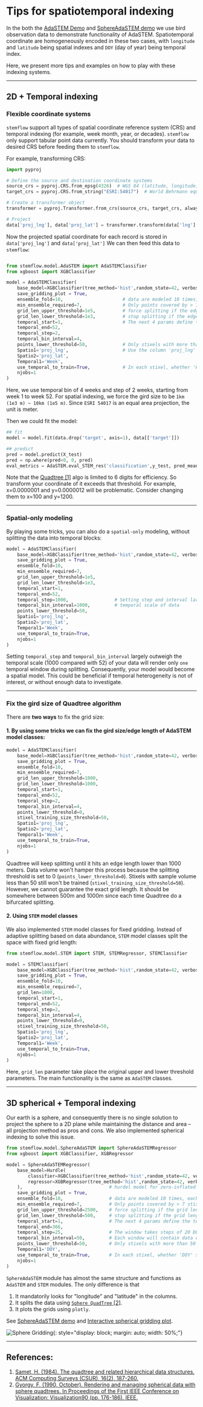 # Tips for spatiotemporal indexing


In the both the [AdaSTEM Demo](https://chenyangkang.github.io/stemflow/Examples/01.AdaSTEM_demo.html) and [SphereAdaSTEM demo](https://chenyangkang.github.io/stemflow/Examples/04.SphereAdaSTEM_demo.html) we use bird observation data to demonstrate functionality of AdaSTEM. Spatiotemporal coordinate are homogeneously encoded in these two cases, with `longitude` and `latitude` being spatial indexes and `DOY` (day of year) being temporal index.

Here, we present more tips and examples on how to play with these indexing systems.

------


## 2D + Temporal indexing

### Flexible coordinate systems

`stemflow` support all types of spatial coordinate reference system (CRS) and temporal indexing (for example, week month, year, or decades). `stemflow` only support tabular point data currently. You should transform your data to desired CRS before feeding them to `stemflow`.

For example, transforming CRS:

```python
import pyproj

# Define the source and destination coordinate systems
source_crs = pyproj.CRS.from_epsg(4326)  # WGS 84 (latitude, longitude)
target_crs = pyproj.CRS.from_string("ESRI:54017")  # World Behrmann equal area projection (x, y)

# Create a transformer object
transformer = pyproj.Transformer.from_crs(source_crs, target_crs, always_xy=True)

# Project
data['proj_lng'], data['proj_lat'] = transformer.transform(data['lng'].values, data['lat'].values)
```

Now the projected spatial coordinate for each record is stored in `data['proj_lng']` and `data['proj_lat']`
We can then feed this data to `stemflow`:




```python

from stemflow.model.AdaSTEM import AdaSTEMClassifier
from xgboost import XGBClassifier

model = AdaSTEMClassifier(
    base_model=XGBClassifier(tree_method='hist',random_state=42, verbosity = 0,n_jobs=1),
    save_gridding_plot = True,
    ensemble_fold=10,                      # data are modeled 10 times, each time with jitter and rotation in Quadtree algo
    min_ensemble_required=7,               # Only points covered by > 7 stixels will be predicted
    grid_len_upper_threshold=1e5,          # force splitting if the edge of grid exceeds 1e5 meters
    grid_len_lower_threshold=1e3,          # stop splitting if the edge of grid fall short 1e3 meters             
    temporal_start=1,                      # The next 4 params define the temporal sliding window
    temporal_end=52,                            
    temporal_step=2,
    temporal_bin_interval=4,
    points_lower_threshold=50,             # Only stixels with more than 50 samples are trained
    Spatio1='proj_lng',                    # Use the column 'proj_lng' and 'proj_lat' as spatial indexes
    Spatio2='proj_lat',
    Temporal1='Week',
    use_temporal_to_train=True,            # In each stixel, whether 'Week' should be a predictor
    njobs=1
)
```

Here, we use temporal bin of 4 weeks and step of 2 weeks, starting from week 1 to week 52. For spatial indexing, we force the gird size to be `1km (1e3 m) ~ 10km (1e5 m)`. Since `ESRI 54017` is an equal area projection, the unit is meter.


Then we could fit the model:

```py
## fit
model = model.fit(data.drop('target', axis=1), data[['target']])

## predict
pred = model.predict(X_test)
pred = np.where(pred<0, 0, pred)
eval_metrics = AdaSTEM.eval_STEM_res('classification',y_test, pred_mean)
```

Note that the [Quadtree [1]](https://dl.acm.org/doi/abs/10.1145/356924.356930) algo is limited to 6 digits for efficiency. So transform your coordinate of it exceeds that threshold. For example, x=0.0000001 and y=0.0000012 will be problematic. Consider changing them to x=100 and y=1200.

------
### Spatial-only modeling

By playing some tricks, you can also do a `spatial-only` modeling, without splitting the data into temporal blocks:

```python
model = AdaSTEMClassifier(
    base_model=XGBClassifier(tree_method='hist',random_state=42, verbosity = 0,n_jobs=1),
    save_gridding_plot = True,
    ensemble_fold=10,
    min_ensemble_required=7,
    grid_len_upper_threshold=1e5,
    grid_len_lower_threshold=1e3,
    temporal_start=1,
    temporal_end=52,                            
    temporal_step=1000,                 # Setting step and interval largely outweigh 
    temporal_bin_interval=1000,         # temporal scale of data
    points_lower_threshold=50,             
    Spatio1='proj_lng',                   
    Spatio2='proj_lat',
    Temporal1='Week',
    use_temporal_to_train=True,
    njobs=1
)
```

Setting `temporal_step` and `temporal_bin_interval` largely outweigh the temporal scale (1000 compared with 52) of your data will render only `one` temporal window during splitting. Consequently, your model would become a spatial model. This could be beneficial if temporal heterogeneity is not of interest, or without enough data to investigate.

-------

### Fix the gird size of Quadtree algorithm

There are **two ways** to fix the grid size:

#### 1. By using some tricks we can fix the gird size/edge length of AdaSTEM model classes:

```python
model = AdaSTEMClassifier(
    base_model=XGBClassifier(tree_method='hist',random_state=42, verbosity = 0,n_jobs=1),
    save_gridding_plot = True,
    ensemble_fold=10,
    min_ensemble_required=7,
    grid_len_upper_threshold=1000,
    grid_len_lower_threshold=1000,
    temporal_start=1,
    temporal_end=52,                            
    temporal_step=2,                 
    temporal_bin_interval=4,         
    points_lower_threshold=0, 
    stixel_training_size_threshold=50,            
    Spatio1='proj_lng',                   
    Spatio2='proj_lat',
    Temporal1='Week',
    use_temporal_to_train=True,
    njobs=1
)
```

Quadtree will keep splitting until it hits an edge length lower than 1000 meters. Data volume won't hamper this process because the splitting threshold is set to 0 (`points_lower_threshold=0`). Stixels with sample volume less than 50 still won't be trained (`stixel_training_size_threshold=50`). However, we cannot guarantee the exact grid length. It should be somewhere between 500m and 1000m since each time Quadtree do a bifurcated splitting.

####  2. Using `STEM` model classes

We also implemented `STEM` model classes for fixed gridding. Instead of adaptive splitting based on data abundance, `STEM` model classes split the space with fixed grid length:

```python
from stemflow.model.STEM import STEM, STEMRegressor, STEMClassifier

model = STEMClassifier(
    base_model=XGBClassifier(tree_method='hist',random_state=42, verbosity = 0,n_jobs=1),
    save_gridding_plot = True,
    ensemble_fold=10,
    min_ensemble_required=7,
    grid_len=1000,
    temporal_start=1,
    temporal_end=52,                            
    temporal_step=2,                 
    temporal_bin_interval=4,         
    points_lower_threshold=0, 
    stixel_training_size_threshold=50,            
    Spatio1='proj_lng',                   
    Spatio2='proj_lat',
    Temporal1='Week',
    use_temporal_to_train=True,
    njobs=1
)
```

Here, `grid_len` parameter take place the original upper and lower threshold parameters. The main functionality is the same as `AdaSTEM` classes.

----
## 3D spherical + Temporal indexing

Our earth is a sphere, and consequently there is no single solution to project the sphere to a 2D plane while maintaining the distance and area – all projection method as pros and cons. We also implemented spherical indexing to solve this issue.


```python
from stemflow.model.SphereAdaSTEM import SphereAdaSTEMRegressor
from xgboost import XGBClassifier, XGBRegressor

model = SphereAdaSTEMRegressor(
    base_model=Hurdle(
        classifier=XGBClassifier(tree_method='hist',random_state=42, verbosity = 0, n_jobs=1),
        regressor=XGBRegressor(tree_method='hist',random_state=42, verbosity = 0, n_jobs=1)
    ),                                # hurdel model for zero-inflated problem (e.g., count)
    save_gridding_plot = True,
    ensemble_fold=10,                 # data are modeled 10 times, each time with jitter and rotation in Quadtree algo
    min_ensemble_required=7,          # Only points covered by > 7 stixels will be predicted
    grid_len_upper_threshold=2500,    # force splitting if the grid length exceeds 2500 (km)
    grid_len_lower_threshold=500,     # stop splitting if the grid length fall short 500 (km)        
    temporal_start=1,                 # The next 4 params define the temporal sliding window
    temporal_end=366,                            
    temporal_step=25,                 # The window takes steps of 20 DOY (see AdaSTEM demo for details)
    temporal_bin_interval=50,         # Each window will contain data of 50 DOY
    points_lower_threshold=50,        # Only stixels with more than 50 samples are trained
    Temporal1='DOY',
    use_temporal_to_train=True,       # In each stixel, whether 'DOY' should be a predictor
    njobs=1
)
```

`SphereAdaSTEM` module has almost the same structure and functions as `AdaSTEM` and `STEM` modules. The only difference is that

1. It mandatorily looks for "longitude" and "latitude" in the columns.
1. It splits the data using [`Sphere QuadTree` [2]](https://ieeexplore.ieee.org/abstract/document/146380).
1. It plots the grids using `plotly`.


See [SphereAdaSTEM demo](https://chenyangkang.github.io/stemflow/Examples/04.SphereAdaSTEM_demo.html) and [Interactive spherical gridding plot](https://chenyangkang.github.io/stemflow/assets/Sphere_gridding.html).

![Sphere Gridding](https://chenyangkang.github.io/stemflow/assets/Sphere_gridding.png){: style="display: block; margin: auto; width: 50%;"}

-----
## References:

1. [Samet, H. (1984). The quadtree and related hierarchical data structures. ACM Computing Surveys (CSUR), 16(2), 187-260.](https://dl.acm.org/doi/abs/10.1145/356924.356930)
1. [Gyorgy, F. (1990, October). Rendering and managing spherical data with sphere quadtrees. In Proceedings of the First IEEE Conference on Visualization: Visualization90 (pp. 176-186). IEEE.](https://ieeexplore.ieee.org/abstract/document/146380)
